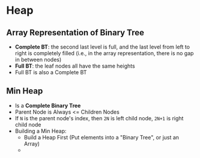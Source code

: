 # Heap

## Array Representation of Binary Tree

- **Complete BT**: the second last level is full, and the last level from left to right is completely filled (i.e., in the array representation, there is no gap in between nodes)
- **Full BT**: the leaf nodes all have the same heights
- Full BT is also a Complete BT

## Min Heap

- Is a **Complete Binary Tree**
- Parent Node is Always <= Children Nodes
- If `N` is the parent node's index, then `2N` is left child node, `2N+1` is right child node
- Building a Min Heap:
  - Build a Heap First (Put elements into a "Binary Tree", or just an Array)
  - 
